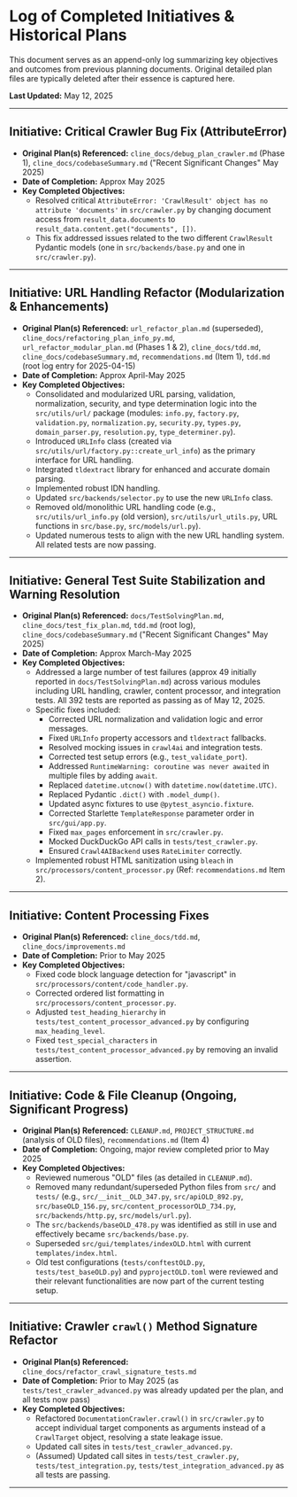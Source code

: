 # Log of Completed Initiatives & Historical Plans

This document serves as an append-only log summarizing key objectives and outcomes from previous planning documents. Original detailed plan files are typically deleted after their essence is captured here.

**Last Updated:** May 12, 2025

---

## Initiative: Critical Crawler Bug Fix (AttributeError)
*   **Original Plan(s) Referenced:** `cline_docs/debug_plan_crawler.md` (Phase 1), `cline_docs/codebaseSummary.md` ("Recent Significant Changes" May 2025)
*   **Date of Completion:** Approx May 2025
*   **Key Completed Objectives:**
    *   Resolved critical `AttributeError: 'CrawlResult' object has no attribute 'documents'` in `src/crawler.py` by changing document access from `result_data.documents` to `result_data.content.get("documents", [])`.
    *   This fix addressed issues related to the two different `CrawlResult` Pydantic models (one in `src/backends/base.py` and one in `src/crawler.py`).

---

## Initiative: URL Handling Refactor (Modularization & Enhancements)
*   **Original Plan(s) Referenced:** `url_refactor_plan.md` (superseded), `cline_docs/refactoring_plan_info_py.md`, `url_refactor_modular_plan.md` (Phases 1 & 2), `cline_docs/tdd.md`, `cline_docs/codebaseSummary.md`, `recommendations.md` (Item 1), `tdd.md` (root log entry for 2025-04-15)
*   **Date of Completion:** Approx April-May 2025
*   **Key Completed Objectives:**
    *   Consolidated and modularized URL parsing, validation, normalization, security, and type determination logic into the `src/utils/url/` package (modules: `info.py`, `factory.py`, `validation.py`, `normalization.py`, `security.py`, `types.py`, `domain_parser.py`, `resolution.py`, `type_determiner.py`).
    *   Introduced `URLInfo` class (created via `src/utils/url/factory.py::create_url_info`) as the primary interface for URL handling.
    *   Integrated `tldextract` library for enhanced and accurate domain parsing.
    *   Implemented robust IDN handling.
    *   Updated `src/backends/selector.py` to use the new `URLInfo` class.
    *   Removed old/monolithic URL handling code (e.g., `src/utils/url_info.py` (old version), `src/utils/url_utils.py`, URL functions in `src/base.py`, `src/models/url.py`).
    *   Updated numerous tests to align with the new URL handling system. All related tests are now passing.

---

## Initiative: General Test Suite Stabilization and Warning Resolution
*   **Original Plan(s) Referenced:** `docs/TestSolvingPlan.md`, `cline_docs/test_fix_plan.md`, `tdd.md` (root log), `cline_docs/codebaseSummary.md` ("Recent Significant Changes" May 2025)
*   **Date of Completion:** Approx March-May 2025
*   **Key Completed Objectives:**
    *   Addressed a large number of test failures (approx 49 initially reported in `docs/TestSolvingPlan.md`) across various modules including URL handling, crawler, content processor, and integration tests. All 392 tests are reported as passing as of May 12, 2025.
    *   Specific fixes included:
        *   Corrected URL normalization and validation logic and error messages.
        *   Fixed `URLInfo` property accessors and `tldextract` fallbacks.
        *   Resolved mocking issues in `crawl4ai` and integration tests.
        *   Corrected test setup errors (e.g., `test_validate_port`).
        *   Addressed `RuntimeWarning: coroutine was never awaited` in multiple files by adding `await`.
        *   Replaced `datetime.utcnow()` with `datetime.now(datetime.UTC)`.
        *   Replaced Pydantic `.dict()` with `.model_dump()`.
        *   Updated async fixtures to use `@pytest_asyncio.fixture`.
        *   Corrected Starlette `TemplateResponse` parameter order in `src/gui/app.py`.
        *   Fixed `max_pages` enforcement in `src/crawler.py`.
        *   Mocked DuckDuckGo API calls in `tests/test_crawler.py`.
        *   Ensured `Crawl4AIBackend` uses `RateLimiter` correctly.
    *   Implemented robust HTML sanitization using `bleach` in `src/processors/content_processor.py` (Ref: `recommendations.md` Item 2).

---

## Initiative: Content Processing Fixes
*   **Original Plan(s) Referenced:** `cline_docs/tdd.md`, `cline_docs/improvements.md`
*   **Date of Completion:** Prior to May 2025
*   **Key Completed Objectives:**
    *   Fixed code block language detection for "javascript" in `src/processors/content/code_handler.py`.
    *   Corrected ordered list formatting in `src/processors/content_processor.py`.
    *   Adjusted `test_heading_hierarchy` in `tests/test_content_processor_advanced.py` by configuring `max_heading_level`.
    *   Fixed `test_special_characters` in `tests/test_content_processor_advanced.py` by removing an invalid assertion.

---

## Initiative: Code & File Cleanup (Ongoing, Significant Progress)
*   **Original Plan(s) Referenced:** `CLEANUP.md`, `PROJECT_STRUCTURE.md` (analysis of OLD files), `recommendations.md` (Item 4)
*   **Date of Completion:** Ongoing, major review completed prior to May 2025
*   **Key Completed Objectives:**
    *   Reviewed numerous "OLD" files (as detailed in `CLEANUP.md`).
    *   Removed many redundant/superseded Python files from `src/` and `tests/` (e.g., `src/__init__OLD_347.py`, `src/apiOLD_892.py`, `src/baseOLD_156.py`, `src/content_processorOLD_734.py`, `src/backends/http.py`, `src/models/url.py`).
    *   The `src/backends/baseOLD_478.py` was identified as still in use and effectively became `src/backends/base.py`.
    *   Superseded `src/gui/templates/indexOLD.html` with current `templates/index.html`.
    *   Old test configurations (`tests/conftestOLD.py`, `tests/test_baseOLD.py`) and `pyprojectOLD.toml` were reviewed and their relevant functionalities are now part of the current testing setup.

---

## Initiative: Crawler `crawl()` Method Signature Refactor
*   **Original Plan(s) Referenced:** `cline_docs/refactor_crawl_signature_tests.md`
*   **Date of Completion:** Prior to May 2025 (as `tests/test_crawler_advanced.py` was already updated per the plan, and all tests now pass)
*   **Key Completed Objectives:**
    *   Refactored `DocumentationCrawler.crawl()` in `src/crawler.py` to accept individual target components as arguments instead of a `CrawlTarget` object, resolving a state leakage issue.
    *   Updated call sites in `tests/test_crawler_advanced.py`.
    *   (Assumed) Updated call sites in `tests/test_crawler.py`, `tests/test_integration.py`, `tests/test_integration_advanced.py` as all tests are passing.

---